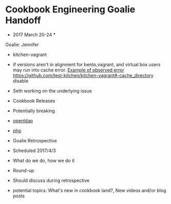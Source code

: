 # Cookbook Engineering Goalie Handoff

* 2017 March 20-24 *

Goalie: Jennifer 

* kitchen-vagrant 
 * if versions aren't in alignment for bento,vagrant, and virtual box users may run into cache error. [Example of observed error](https://github.com/test-kitchen/kitchen-vagrant/issues/280) https://github.com/test-kitchen/kitchen-vagrant#-cache_directory disable
 * Seth working on the underlying issue

* Cookbook Releases
 * Potentially breaking
  * [openldap](https://github.com/chef-cookbooks/openldap)
  * [php](https://github.com/chef-cookbooks/php)

* Goalie Retrospective 
 * Scheduled 2017/4/3
 * What do we do, how we do it 

* Round-up
 * Should discuss during retrospective 
 * potential topics: What's new in cookbook land?, New videos and/or blog posts
